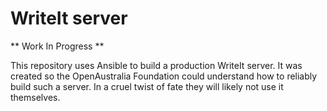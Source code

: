 # WriteIt server

** Work In Progress **

This repository uses Ansible to build a production WriteIt server. It was created so the OpenAustralia Foundation could understand how to reliably build such a server. In a cruel twist of fate they will likely not use it themselves.
